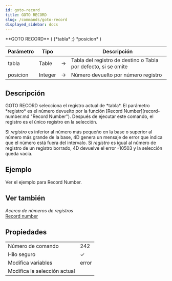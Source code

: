```yaml
---
id: goto-record
title: GOTO RECORD
slug: /commands/goto-record
displayed_sidebar: docs
---
```


<!--REF #_command_.GOTO RECORD.Syntax-->**GOTO RECORD** ( {*tabla* ;} *posicion* )<!-- END REF-->
<!--REF #_command_.GOTO RECORD.Params-->
| Parámetro | Tipo |  | Descripción |
| --- | --- | --- | --- |
| tabla | Table | &#8594;  | Tabla del registro de destino o Tabla por defecto, si se omite |
| posicion | Integer | &#8594;  | Número devuelto por número registro |

<!-- END REF-->

## Descripción 

<!--REF #_command_.GOTO RECORD.Summary-->GOTO RECORD selecciona el registro actual de *tabla*.<!-- END REF--> El parámetro *registro* es el número devuelto por la función [Record Number](record-number.md "Record Number"). Después de ejecutar este comando, el registro es el único registro en la selección. 

Si *registro* es inferior al número más pequeño en la base o superior al número más grande de la base, 4D genera un mensaje de error que indica que el número está fuera del intervalo. Si *registro* es igual al número de registro de un registro borrado, 4D devuelve el error -10503 y la selección queda vacía.   

## Ejemplo 

Ver el ejemplo para Record Number.

## Ver también 

*Acerca de números de registros*  
[Record number](record-number.md)  

## Propiedades

|  |  |
| --- | --- |
| Número de comando | 242 |
| Hilo seguro | &check; |
| Modifica variables | error |
| Modifica la selección actual ||


